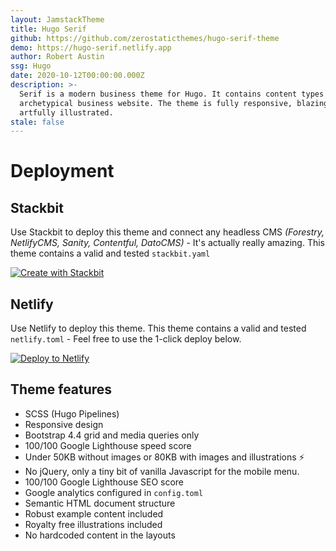```yaml
---
layout: JamstackTheme
title: Hugo Serif
github: https://github.com/zerostaticthemes/hugo-serif-theme
demo: https://hugo-serif.netlify.app
author: Robert Austin
ssg: Hugo
date: 2020-10-12T00:00:00.000Z
description: >-
  Serif is a modern business theme for Hugo. It contains content types for the
  archetypical business website. The theme is fully responsive, blazing fast and
  artfully illustrated.
stale: false
---
```


# Deployment

## Stackbit

Use Stackbit to deploy this theme and connect any headless CMS _(Forestry, NetlifyCMS, Sanity, Contentful, DatoCMS)_ - It's actually really amazing. This theme contains a valid and tested `stackbit.yaml`

[![Create with Stackbit](https://assets.stackbit.com/badge/create-with-stackbit.svg)](https://app.stackbit.com/create?theme=https://github.com/zerostaticthemes/hugo-serif-theme)

## Netlify

Use Netlify to deploy this theme. This theme contains a valid and tested `netlify.toml` - Feel free to use the 1-click deploy below.

[![Deploy to Netlify](https://www.netlify.com/img/deploy/button.svg)](https://app.netlify.com/start/deploy?repository=https://github.com/zerostaticthemes/hugo-serif-theme)

## Theme features

- SCSS (Hugo Pipelines)
- Responsive design
- Bootstrap 4.4 grid and media queries only
- 100/100 Google Lighthouse speed score
- Under 50KB without images or 80KB with images and illustrations ⚡
- No jQuery, only a tiny bit of vanilla Javascript for the mobile menu.
- 100/100 Google Lighthouse SEO score
- Google analytics configured in `config.toml`
- Semantic HTML document structure
- Robust example content included
- Royalty free illustrations included
- No hardcoded content in the layouts
